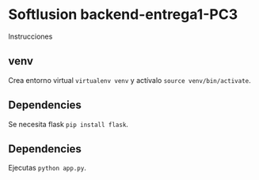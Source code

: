 # Softlusion backend-entrega1-PC3

Instrucciones

## venv

Crea entorno virtual `virtualenv venv` y actívalo `source venv/bin/activate`.

## Dependencies

Se necesita flask `pip install flask`.

## Dependencies

Ejecutas `python app.py`.
